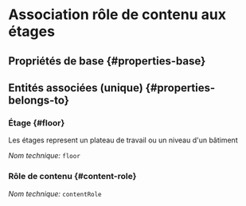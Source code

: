 # Association rôle de contenu aux étages
<!--- THIS FILE IS GENERATED PLEASE DO NOT EDIT IT DIRECTLY --->



<OH code="contentRoleToFloor"/>


## Propriétés de base {#properties-base}



## Entités associées (unique) {#properties-belongs-to}

### Étage {#floor}

Les étages represent un plateau de travail ou un niveau d'un bâtiment

*Nom technique:* ```floor```
<PH code="contentRoleToFloor:floor"/>

### Rôle de contenu {#content-role}



*Nom technique:* ```contentRole```
<PH code="contentRoleToFloor:contentRole"/>





